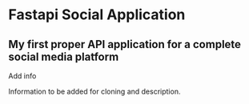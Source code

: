 # Fastapi Social Application

## My first proper API application for a complete social media platform

Add info

Information to be added for cloning and description.
